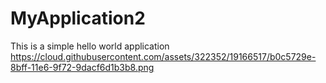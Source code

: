 # MyApplication2
This is a simple hello world application
https://cloud.githubusercontent.com/assets/322352/19166517/b0c5729e-8bff-11e6-9f72-9dacf6d1b3b8.png
